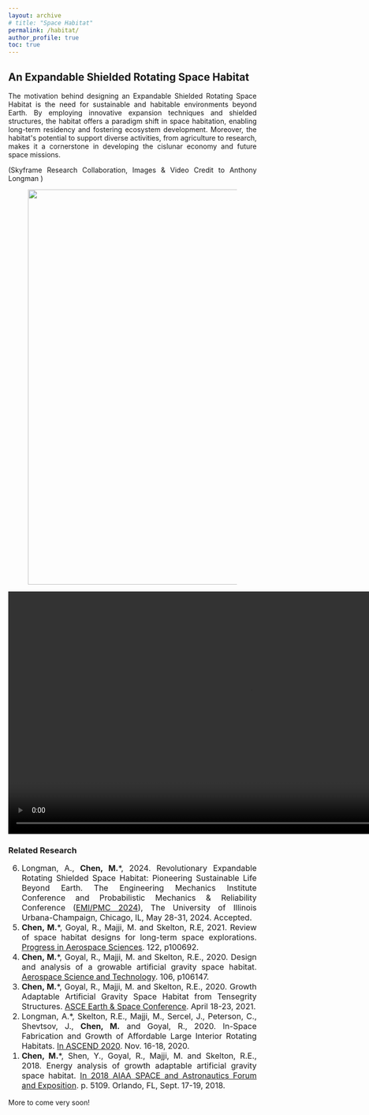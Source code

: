 ```yaml
---
layout: archive
# title: "Space Habitat"
permalink: /habitat/
author_profile: true
toc: true
---
```


<div style="text-align: justify;" markdown="1">

## An Expandable Shielded Rotating Space Habitat 
The motivation behind designing an Expandable Shielded Rotating Space Habitat is the need for sustainable and habitable environments beyond Earth. By employing innovative expansion techniques and shielded structures, the habitat offers a paradigm shift in space habitation, enabling long-term residency and fostering ecosystem development. Moreover, the habitat's potential to support diverse activities, from agriculture to research, makes it a cornerstone in developing the cislunar economy and future space missions. 
<!-- (Skyframe Research Collaboration, Images & Video Credit to Anthony Longman <i class="material-symbols-outlined">anthony.longman@skyframeresearch.com</i>) -->
<!-- (Skyframe Research Collaboration, Images & Video Credit to Anthony Longman <i class="material-symbols-outlined">anthony.longman@skyframeresearch.com</i>) -->
(Skyframe Research Collaboration, Images & Video Credit to Anthony Longman 
<a href="mailto:anthony.longman@skyframeresearch.com"><i class="fas fa-envelope"></i></a>)
<!-- fas fa-envelope -->
<!-- material-icons -->
<!-- We investigate an expandable shielded rotating space habitat presents a groundbreaking approach to pressurized orbital enclosures, starting from a small seed structure and gradually expanding into a V-shaped valley configuration with terraced hillsides, as shown in Figure 1. Successive concentric floor rings and flexible toroidal pressure membranes create a multi-story assembly with airlock docking portals and horticultural floorspace. This symmetrical enclosure surrounds a central void that transforms into a low-pressure atmospheric reserve over time. As the habitat grows, the expandable axial strut accommodates spacecraft docking and supports primary mirrors and radiators. Solar-powered steam thrusters facilitate rotational acceleration while maintaining a non-rotating shield, easing material addition and docking. This innovative habitat design offers significant potential for development in the cislunar economy and beyond, including applications on Venus, Mars, and as Aldrin cyclers. (Images Video Credit to Anthony Longman) -->


<figure><img src="{{ site.url }}/images/rffi/habitat_two.png" width="800"/></figure>

<!-- <figure><img src="{{ site.url }}/images/rffi/habitat_video.mp4" width="100px" height="100px"/></figure> -->

<!-- https://raw.githubusercontent.com/Muhao-Chen/muhao-chen.github.io/main/images/rffi/habitat_video.mp4 -->

<!-- <video width="1000" height="500" controls> -->
<!-- <video width="1000" controls> -->
<video width="982" controls>
  <source src="https://raw.githubusercontent.com/Muhao-Chen/muhao-chen.github.io/main/images/rffi/habitat_video.mp4" type="video/mp4">
  Your browser does not support the video tag.
</video>

<!-- Muhao-Chen/muhao-chen.github.io/blob/main/ -->

### Related Research 
<font size=3>
<ol reversed>
<li>Longman, A., <strong>Chen, M.</strong>*, 2024. Revolutionary Expandable Rotating Shielded Space Habitat: Pioneering Sustainable Life Beyond Earth. The Engineering Mechanics Institute Conference and Probabilistic Mechanics & Reliability Conference (<u>EMI/PMC 2024</u>), The University of Illinois Urbana-Champaign, Chicago, IL, May 28-31, 2024. Accepted.</li>
<li><strong>Chen, M.</strong>*, Goyal, R., Majji, M. and Skelton, R.E, 2021. Review of space habitat designs for long-term space explorations. <u>Progress in Aerospace Sciences</u>. 122, p100692.</li>
<li><strong>Chen, M.</strong>*, Goyal, R., Majji, M. and Skelton, R.E., 2020. Design and analysis of a growable artificial gravity space habitat. <u>Aerospace Science and Technology</u>. 106, p106147.</li>
<li><strong>Chen, M.</strong>*, Goyal, R., Majji, M. and Skelton, R.E., 2020. Growth Adaptable Artificial Gravity Space Habitat from Tensegrity Structures. <u>ASCE Earth & Space Conference</u>. April 18-23, 2021.</li>
<li>Longman, A.*, Skelton, R.E., Majji, M., Sercel, J., Peterson, C., Shevtsov, J., <strong>Chen, M.</strong> and Goyal, R., 2020. In-Space Fabrication and Growth of Affordable Large Interior Rotating Habitats. <u>In ASCEND 2020</u>. Nov. 16-18, 2020. </li>
<li><strong>Chen, M.</strong>*, Shen, Y., Goyal, R., Majji, M. and Skelton, R.E., 2018. Energy analysis of growth adaptable artificial gravity space habitat. <u>In 2018 AIAA SPACE and Astronautics Forum and Exposition</u>. p. 5109. Orlando, FL, Sept. 17-19, 2018.</li>
</ol>
</font>



More to come very soon!